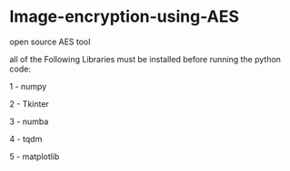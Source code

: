 # Image-encryption-using-AES
open source AES tool

all of the Following Libraries must be installed before running the python code:

1 - numpy

2 - Tkinter

3 - numba

4 - tqdm

5 - matplotlib
